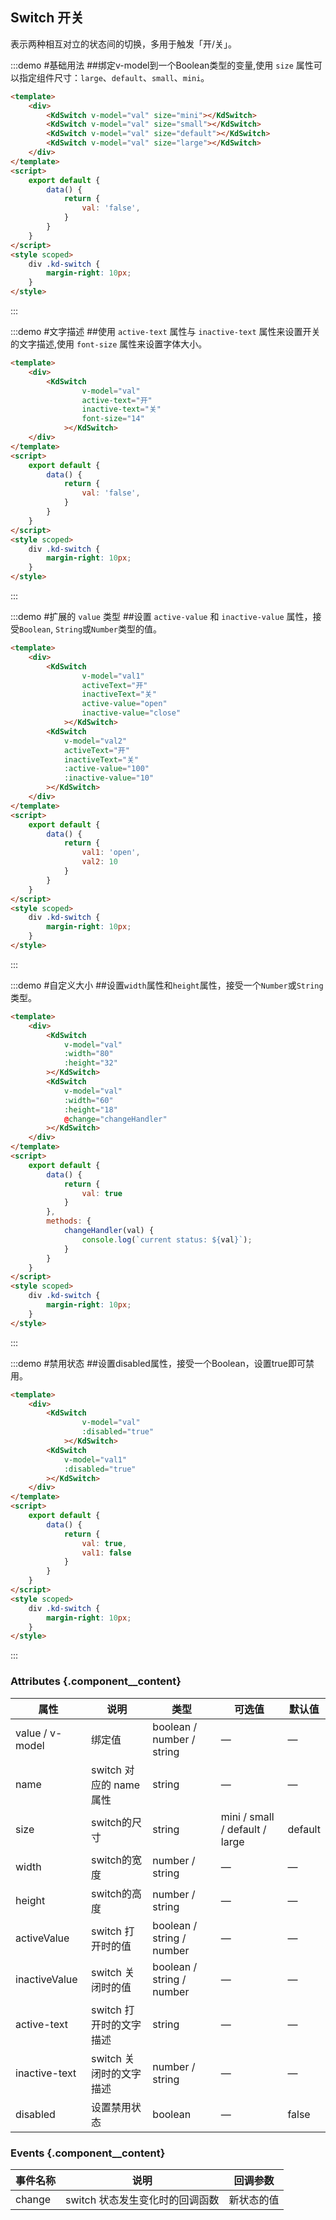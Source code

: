 ## Switch 开关
表示两种相互对立的状态间的切换，多用于触发「开/关」。

:::demo #基础用法 ##绑定v-model到一个Boolean类型的变量,使用 `size` 属性可以指定组件尺寸：`large`、`default`、`small`、`mini`。

```html
<template>
    <div>
        <KdSwitch v-model="val" size="mini"></KdSwitch>
        <KdSwitch v-model="val" size="small"></KdSwitch>
        <KdSwitch v-model="val" size="default"></KdSwitch>
        <KdSwitch v-model="val" size="large"></KdSwitch>
    </div>
</template>
<script>
    export default {
        data() {
            return {
                val: 'false',
            }
        }
    }
</script>
<style scoped>
    div .kd-switch {
        margin-right: 10px;
    }
</style>
```
:::

:::demo #文字描述 ##使用 `active-text` 属性与 `inactive-text` 属性来设置开关的文字描述,使用 `font-size` 属性来设置字体大小。

```html
<template>
    <div>
        <KdSwitch
                v-model="val"
                active-text="开"
                inactive-text="关"
                font-size="14"
            ></KdSwitch>
    </div>
</template>
<script>
    export default {
        data() {
            return {
                val: 'false',
            }
        }
    }
</script>
<style scoped>
    div .kd-switch {
        margin-right: 10px;
    }
</style>
```
:::

:::demo #扩展的 `value` 类型 ##设置 `active-value` 和 `inactive-value` 属性，接受`Boolean`, `String`或`Number`类型的值。

```html
<template>
    <div>
        <KdSwitch
                v-model="val1"
                activeText="开"
                inactiveText="关"
                active-value="open"
                inactive-value="close"
            ></KdSwitch>
        <KdSwitch
            v-model="val2"
            activeText="开"
            inactiveText="关"
            :active-value="100"
            :inactive-value="10"
        ></KdSwitch>
    </div>
</template>
<script>
    export default {
        data() {
            return {
                val1: 'open',
                val2: 10
            }
        }
    }
</script>
<style scoped>
    div .kd-switch {
        margin-right: 10px;
    }
</style>
```
:::

:::demo #自定义大小 ##设置`width`属性和`height`属性，接受一个`Number`或`String`类型。

```html
<template>
    <div>
        <KdSwitch
            v-model="val"
            :width="80"
            :height="32"
        ></KdSwitch>
        <KdSwitch
            v-model="val"
            :width="60"
            :height="18"
            @change="changeHandler"
        ></KdSwitch>
    </div>
</template>
<script>
    export default {
        data() {
            return {
                val: true
            }
        },
        methods: {
            changeHandler(val) {
                console.log(`current status: ${val}`);
            }
        }
    }
</script>
<style scoped>
    div .kd-switch {
        margin-right: 10px;
    }
</style>
```
:::

:::demo #禁用状态 ##设置disabled属性，接受一个Boolean，设置true即可禁用。

```html
<template>
    <div>
        <KdSwitch
                v-model="val"
                :disabled="true"
            ></KdSwitch>
        <KdSwitch
            v-model="val1"
            :disabled="true"
        ></KdSwitch>
    </div>
</template>
<script>
    export default {
        data() {
            return {
                val: true,
                val1: false
            }
        }
    }
</script>
<style scoped>
    div .kd-switch {
        margin-right: 10px;
    }
</style>
```
:::
### Attributes {.component__content}
| 属性      | 说明    | 类型      | 可选值       | 默认值   |
|---------- |-------- |---------- |-------------  |-------- |
| value / v-model | 绑定值                   | boolean / number / string | —         |  —
| name           | switch 对应的 name属性     | string                    |  —       |  —
| size           | switch的尺寸              | string                    | mini / small / default / large |     default    
| width          | switch的宽度              | number / string           |     —     |    —   
| height         | switch的高度              | number / string           |     —     |    —   
| activeValue    | switch 打开时的值          | boolean / string / number |     —     |    —   
| inactiveValue  | switch 关闭时的值          | boolean / string / number |     —     |    —   
| active-text    | switch 打开时的文字描述     | string	                 |     —     |   —
| inactive-text  | switch 关闭时的文字描述      | number / string           |     —     |    —   
| disabled  | 设置禁用状态   | boolean  |     —     |    false   |

### Events {.component__content}
| 事件名称      | 说明    | 回调参数 |
|---------- |-------- |---------- |
| change | switch 状态发生变化时的回调函数 | 新状态的值